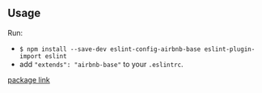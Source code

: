 ## Usage

Run:

- `$ npm install --save-dev eslint-config-airbnb-base eslint-plugin-import eslint`
- add `"extends": "airbnb-base"` to your `.eslintrc`.

[package link](https://www.npmjs.com/package/eslint-config-airbnb-base)
